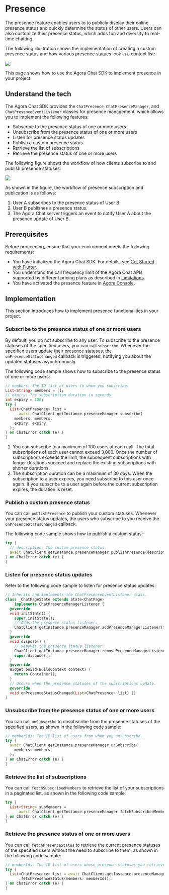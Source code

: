 # Presence

The presence feature enables users to to publicly display their online presence status and quickly determine the status of other users. Users can also customize their presence status, which adds fun and diversity to real-time chatting.

The following illustration shows the implementation of creating a custom presence status and how various presence statues look in a contact list:

![](https://web-cdn.agora.io/docs-files/1655302046418)

This page shows how to use the Agora Chat SDK to implement presence in your project.


## Understand the tech

The Agora Chat SDK provides the `ChatPresence`, `ChatPresenceManager`, and `ChatPresenceEventListener` classes for presence management, which allows you to implement the following features:

- Subscribe to the presence status of one or more users
- Unsubscribe from the presence status of one or more users
- Listen for presence status updates
- Publish a custom presence status
- Retrieve the list of subscriptions
- Retrieve the presence status of one or more users

The following figure shows the workflow of how clients subscribe to and publish presence statuses:

![](https://web-cdn.agora.io/docs-files/1655718659347)

As shown in the figure, the workflow of presence subscription and publication is as follows:

1. User A subscribes to the presence status of User B.
2. User B publishes a presence status.
3. The Agora Chat server triggers an event to notify User A about the presence update of User B.

## Prerequisites

Before proceeding, ensure that your environment meets the following requirements:

- You have initialized the Agora Chat SDK. For details, see [Get Started with Flutter](./agora_chat_get_started_flutter).
- You understand the call frequency limit of the Agora Chat APIs supported by different pricing plans as described in [Limitations](./agora_chat_limitation).
- You have activated the presence feature in [Agora Console](http://console.staging.agora.io/).

## Implementation

This section introduces how to implement presence functionalities in your project.

### Subscribe to the presence status of one or more users

By default, you do not subscribe to any user. To subscribe to the presence statuses of the specified users, you can call `subscribe`. Whenever the specified users update their presence statuses, the `onPresenceStatusChanged` callback is triggered, notifying you about the updated statuses asynchronously.

The following code sample shows how to subscribe to the presence status of one or more users:

```dart
// members: The ID list of users to whom you subscribe.
List<String> members = [];
// expiry: The subscription duration in seconds.
int expiry = 100;
try {
  List<ChatPresence> list =
      await ChatClient.getInstance.presenceManager.subscribe(
    members: members,
    expiry: expiry,
  );
} on ChatError catch (e) {
}
```

<div class="alert info"><ol><li>You can subscribe to a maximum of 100 users at each call. The total subscriptions of each user cannot exceed 3,000. Once the number of subscriptions exceeds the limit, the subsequent subscriptions with longer durations succeed and replace the existing subscriptions with shorter durations.<li>The subscription duration can be a maximum of 30 days. When the subscription to a user expires, you need subscribe to this user once again. If you subscribe to a user again before the current subscription expires, the duration is reset.</ol></div>


### Publish a custom presence status

You can call `publishPresence` to publish your custom statuses. Whenever your presence status updates, the users who subscribe to you receive the `onPresenceStatusChanged` callback.

The following code sample shows how to publish a custom status:

```dart
try {
  // description: The custom presence status.
  await ChatClient.getInstance.presenceManager.publishPresence(description);
} on ChatError catch (e) {
}
```


### Listen for presence status updates

Refer to the following code sample to listen for presence status updates:

```dart
// Inherits and implements the ChatPresenceEventListener class.
class _ChatPageState extends State<ChatPage>
    implements ChatPresenceManagerListener {
  @override
  void initState() {
    super.initState();
    // Adds the presence status listener.
    ChatClient.getInstance.presenceManager.addPresenceManagerListener(this);
  }
  @override
  void dispose() {
    // Removes the presence status listener.
    ChatClient.getInstance.presenceManager.removePresenceManagerListener(this);
    super.dispose();
  }
  @override
  Widget build(BuildContext context) {
    return Container();
  }
  // Occurs when the presence statuses of the subscriptions update.
  @override
  void onPresenceStatusChanged(List<ChatPresence> list) {}
}
```

### Unsubscribe from the presence status of one or more users

You can call `unSubscribe` to unsubscribe from the presence statuses of the specified users, as shown in the following code sample:

```dart
// memberIds: The ID list of users from whom you unsubscribe.
try {
  await ChatClient.getInstance.presenceManager.unSubscribe(
    members: members,
  );
} on ChatError catch (e) {
}
```

### Retrieve the list of subscriptions


You can call `fetchSubscribedMembers` to retrieve the list of your subscriptions in a paginated list, as shown in the following code sample:

```dart
try {
  List<String> subMembers =
      await ChatClient.getInstance.presenceManager.fetchSubscribedMembers();
} on ChatError catch (e) {
}
```

### Retrieve the presence status of one or more users

You can call `fetchPresenceStatus` to retrieve the current presence statuses of the specified users without the need to subscribe to them, as shown in the following code sample:

```dart
// memberIds: The ID list of users whose presence statuses you retrieve.
try {
  List<ChatPresence> list = await ChatClient.getInstance.presenceManager
      .fetchPresenceStatus(members: memberIds);
} on ChatError catch (e) {
}
```
